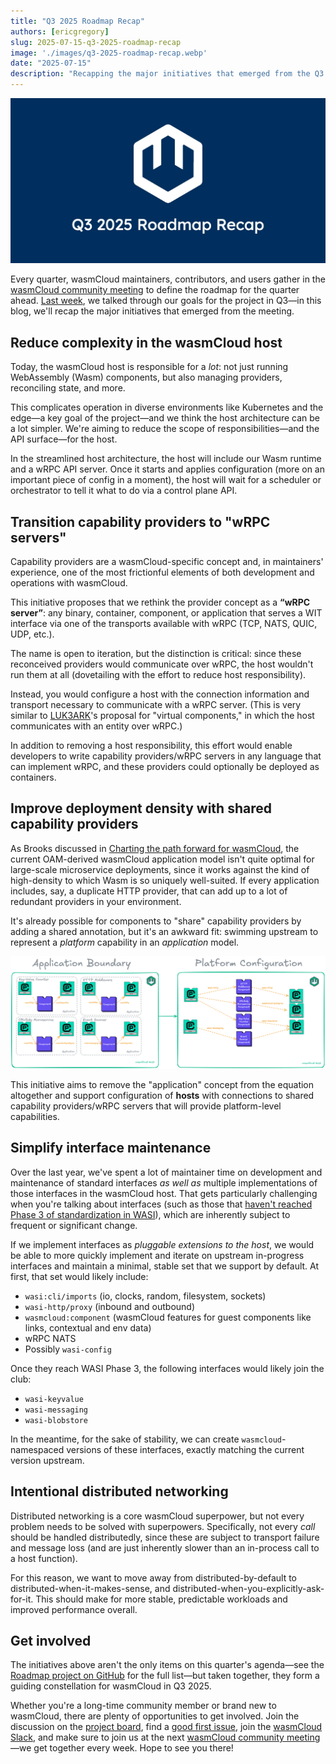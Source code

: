 ```yaml
---
title: "Q3 2025 Roadmap Recap"
authors: [ericgregory]
slug: 2025-07-15-q3-2025-roadmap-recap
image: './images/q3-2025-roadmap-recap.webp'
date: "2025-07-15"
description: "Recapping the major initiatives that emerged from the Q3 2025 roadmap planning meeting."
---
```


![Q3 2025 Roadmap Recap](./images/q3-2025-roadmap-recap.webp)

Every quarter, wasmCloud maintainers, contributors, and users gather in the [wasmCloud community meeting](/community/) to define the roadmap for the quarter ahead. [Last week](/community/2025/07/09/community-meeting/), we talked through our goals for the project in Q3&mdash;in this blog, we'll recap the major initiatives that emerged from the meeting.

## Reduce complexity in the wasmCloud host

Today, the wasmCloud host is responsible for a *lot*: not just running WebAssembly (Wasm) components, but also managing providers, reconciling state, and more. 

This complicates operation in diverse environments like Kubernetes and the edge&mdash;a key goal of the project&mdash;and we think the host architecture can be a lot simpler. We're aiming to reduce the scope of responsibilities&mdash;and the API surface&mdash;for the host. 

In the streamlined host architecture, the host will include our Wasm runtime and a wRPC API server. Once it starts and applies configuration (more on an important piece of config in a moment), the host will wait for a scheduler or orchestrator to tell it what to do via a control plane API.

## Transition capability providers to "wRPC servers"

Capability providers are a wasmCloud-specific concept and, in maintainers' experience, one of the most frictionful elements of both development and operations with wasmCloud. 

This initiative proposes that we rethink the provider concept as a **“wRPC server”**: any binary, container, component, or application that serves a WIT interface via one of the transports available with wRPC (TCP, NATS, QUIC, UDP, etc.). 

The name is open to iteration, but the distinction is critical: since these reconceived providers would communicate over wRPC, the host wouldn't run them at all (dovetailing with the effort to reduce host responsibility). 

Instead, you would configure a host with the connection information and transport necessary to communicate with a wRPC server. (This is very similar to [LUK3ARK](https://github.com/LUK3ARK)'s proposal for "virtual components," in which the host communicates with an entity over wRPC.)

In addition to removing a host responsibility, this effort would enable developers to write capability providers/wRPC servers in any language that can implement wRPC, and these providers could optionally be deployed as containers.

## Improve deployment density with shared capability providers

As Brooks discussed in [Charting the path forward for wasmCloud](/blog/charting-the-next-steps-for-wasmcloud/), the current OAM-derived wasmCloud application model isn't quite optimal for large-scale microservice deployments, since it works against the kind of high-density to which Wasm is so uniquely well-suited. If every application includes, say, a duplicate HTTP provider, that can add up to a lot of redundant providers in your environment.

It's already possible for components to "share" capability providers by adding a shared annotation, but it's an awkward fit: swimming upstream to represent a *platform* capability in an *application* model. 

![application vs platform](./../2025-07-01-charting-the-next-steps-for-wasmcloud/images/platform-application-diagram.png)

This initiative aims to remove the "application" concept from the equation altogether and support configuration of **hosts** with connections to shared capability providers/wRPC servers that will provide platform-level capabilities.

## Simplify interface maintenance

Over the last year, we've spent a lot of maintainer time on development and maintenance of standard interfaces *as well as* multiple implementations of those interfaces in the wasmCloud host. That gets particularly challenging when you're talking about interfaces (such as those that [haven't reached Phase 3 of standardization in WASI](https://wasi.dev/interfaces#proposals-for-the-standard)), which are inherently subject to frequent or significant change. 

If we implement interfaces as *pluggable extensions to the host*, we would be able to more quickly implement and iterate on upstream in-progress interfaces and maintain a minimal, stable set that we support by default. At first, that set would likely include:

- `wasi:cli/imports` (io, clocks, random, filesystem, sockets)
- `wasi-http/proxy` (inbound and outbound)
- `wasmcloud:component` (wasmCloud features for guest components like links, contextual and env data)
- wRPC NATS
- Possibly `wasi-config`

Once they reach WASI Phase 3, the following interfaces would likely join the club:

- `wasi-keyvalue`
- `wasi-messaging`
- `wasi-blobstore`

In the meantime, for the sake of stability, we can create `wasmcloud`-namespaced versions of these interfaces, exactly matching the current version upstream.

## Intentional distributed networking

Distributed networking is a core wasmCloud superpower, but not every problem needs to be solved with superpowers. Specifically, not every *call* should be handled distributedly, since these are subject to transport failure and message loss (and are just inherently slower than an in-process call to a host function). 

For this reason, we want to move away from distributed-by-default to distributed-when-it-makes-sense, and distributed-when-you-explicitly-ask-for-it. This should make for more stable, predictable workloads and improved performance overall. 

## Get involved

The initiatives above aren't the only items on this quarter's agenda&mdash;see the [Roadmap project on GitHub](https://github.com/orgs/wasmCloud/projects/7) for the full list&mdash;but taken together, they form a guiding constellation for wasmCloud in Q3 2025.

Whether you're a long-time community member or brand new to wasmCloud, there are plenty of opportunities to get involved. Join the discussion on the [project board](https://github.com/orgs/wasmCloud/projects/7), find a [good first issue](https://github.com/wasmCloud/wasmCloud/issues?q=state%3Aopen%20label%3A%22good%20first%20issue%22), join the [wasmCloud Slack](https://slack.wasmcloud.com/), and make sure to join us at the next [wasmCloud community meeting](/community/)&mdash;we get together every week. Hope to see you there!